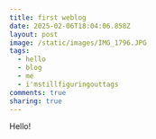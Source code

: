 ```yaml
---
title: first weblog
date: 2025-02-06T18:04:06.858Z
layout: post
image: /static/images/IMG_1796.JPG
tags:
  - hello
  - blog
  - me
  - i'mstillfiguringouttags
comments: true
sharing: true
---
```

Hello!